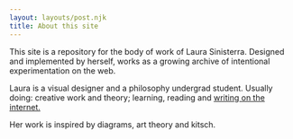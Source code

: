 ```yaml
---
layout: layouts/post.njk
title: About this site  
---
```


This site is a repository for the body of work of Laura Sinisterra.
Designed and implemented by herself, works as a growing archive of intentional experimentation on the web. 

Laura is a visual designer and a philosophy undergrad student. Usually doing: creative work and theory; learning, reading and <a href="https://listed.to/@theimpermanent" target="_blank">writing on the internet.</a> 

Her work is inspired by diagrams, art theory and kitsch.
